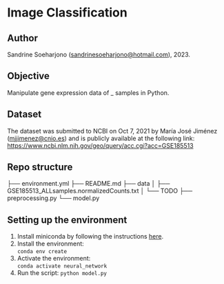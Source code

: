# Image Classification

## Author
Sandrine Soeharjono (sandrinesoeharjono@hotmail.com), 2023.

## Objective
Manipulate gene expression data of _ samples in Python.

## Dataset
The dataset was submitted to NCBI on Oct 7, 2021 by María José Jiménez (mjjimenez@cnio.es) and is publicly available at the following link: https://www.ncbi.nlm.nih.gov/geo/query/acc.cgi?acc=GSE185513

## Repo structure
├── environment.yml
├── README.md
├── data
│   ├── GSE185513_ALLsamples.normalizedCounts.txt
│   └── TODO
├── preprocessing.py
└── model.py

## Setting up the environment
  1. Install miniconda by following the instructions [here](https://python-poetry.org/docs/#installation).
  2. Install the environment:  
    `conda env create` 
  3. Activate the environment:  
    `conda activate neural_network` 
  4. Run the script:
    `python model.py`